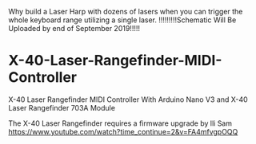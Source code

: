 Why build a Laser Harp with dozens of lasers when you can trigger the whole keyboard range utilizing a single laser.
!!!!!!!!!Schematic Will Be Uploaded by end of September 2019!!!!!
# X-40-Laser-Rangefinder-MIDI-Controller
X-40 Laser Rangefinder MIDI Controller With Arduino Nano V3 and X-40 Laser Rangefinder 703A Module

The X-40 Laser Rangefinder requires a firmware upgrade by lli Sam
https://www.youtube.com/watch?time_continue=2&v=FA4mfvgpOQQ


